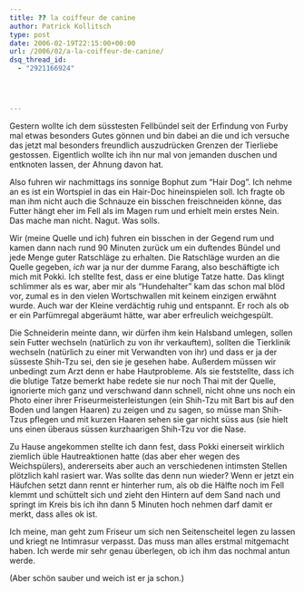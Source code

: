 ```yaml
---
title: ?? la coiffeur de canine
author: Patrick Kollitsch
type: post
date: 2006-02-19T22:15:00+00:00
url: /2006/02/a-la-coiffeur-de-canine/
dsq_thread_id:
  - "2921166924"




---
```

Gestern wollte ich dem s&uuml;sstesten Fellb&uuml;ndel seit der Erfindung von Furby mal etwas besonders Gutes g&ouml;nnen und bin dabei an die und ich versuche das jetzt mal besonders freundlich auszudr&uuml;cken Grenzen der Tierliebe gestossen. Eigentlich wollte ich ihn nur mal von jemanden duschen und entknoten lassen, der Ahnung davon hat. 

Also fuhren wir nachmittags ins sonnige Bophut zum &#8220;Hair Dog&#8221;. Ich nehme an es ist ein Wortspiel in das ein Hair-Doc hineinspielen soll. Ich fragte ob man ihm nicht auch die Schnauze ein bisschen freischneiden k&ouml;nne, das Futter h&auml;ngt eher im Fell als im Magen rum und erhielt mein erstes Nein. Das mache man nicht. Nagut. Was solls.

Wir (meine Quelle und ich) fuhren ein bisschen in der Gegend rum und kamen dann nach rund 90 Minuten zur&uuml;ck um ein duftendes B&uuml;ndel und jede Menge guter Ratschl&auml;ge zu erhalten. Die Ratschl&auml;ge wurden an die Quelle gegeben, _ich_ war ja nur der dumme Farang, also besch&auml;ftigte ich mich mit Pokki. Ich stellte fest, dass er eine blutige Tatze hatte. Das klingt schlimmer als es war, aber mir als &#8220;Hundehalter&#8221; kam das schon mal bl&ouml;d vor, zumal es in den vielen Wortschwallen mit keinem einzigen erw&auml;hnt wurde. Auch war der Kleine verd&auml;chtig ruhig und entspannt. Er roch als ob er ein Parf&uuml;mregal abger&auml;umt h&auml;tte, war aber erfreulich weichgesp&uuml;lt. 

Die Schneiderin meinte dann, wir d&uuml;rfen ihm kein Halsband umlegen, sollen sein Futter wechseln (nat&uuml;rlich zu von ihr verkauftem), sollten die Tierklinik wechseln (nat&uuml;rlich zu einer mit Verwandten von ihr) und dass er ja der s&uuml;sseste Shih-Tzu sei, den sie je gesehen habe. Au&szlig;erdem m&uuml;ssen wir unbedingt zum Arzt denn er habe Hautprobleme. Als sie feststellte, dass ich die blutige Tatze bemerkt habe redete sie nur noch Thai mit der Quelle, ignorierte mich ganz und verschwand dann schnell, nicht ohne uns noch ein Photo einer ihrer Friseurmeisterleistungen (ein Shih-Tzu mit Bart bis auf den Boden und langen Haaren) zu zeigen und zu sagen, so m&uuml;sse man Shih-Tzus pflegen und mit kurzen Haaren sehen sie gar nicht s&uuml;ss aus (sie hielt uns einen &uuml;beraus s&uuml;ssen kurzhaarigen Shih-Tzu vor die Nase.

Zu Hause angekommen stellte ich dann fest, dass Pokki einerseit wirklich ziemlich &uuml;ble Hautreaktionen hatte (das aber eher wegen des Weichsp&uuml;lers), andererseits aber auch an verschiedenen intimsten Stellen pl&ouml;tzlich kahl rasiert war. Was sollte das denn nun wieder? Wenn er jetzt ein H&auml;ufchen setzt dann rennt er hinterher rum, als ob die H&auml;lfte noch im Fell klemmt und sch&uuml;ttelt sich und zieht den Hintern auf dem Sand nach und springt im Kreis bis ich ihn dann 5 Minuten hoch nehmen darf damit er merkt, dass alles ok ist. 

Ich meine, man geht zum Friseur um sich nen Seitenscheitel legen zu lassen und kriegt ne Intimrasur verpasst. Das muss man alles erstmal mitgemacht haben. Ich werde mir sehr genau &uuml;berlegen, ob ich ihm das nochmal antun werde.

(Aber sch&ouml;n sauber und weich ist er ja schon.)